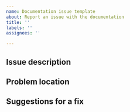 ```yaml
---
name: Documentation issue template
about: Report an issue with the documentation
title: ''
labels: ''
assignees: ''

---
```


<!--This project is for documentation issues only. For product questions or issues, visit Axway Support at https://support.axway.com-->
<!--Have you considered submitting the fix yourself using a pull request (PR)? Pull requests take priority over reported issues and are the quickest way to get doc changes published. See https://axway-open-docs.netlify.com/docs/contribution_guidelines/ for more.-->

## Issue description

<!--Describe the problem that you found.-->

## Problem location

<!--Give the URL of the page or section that contains the problem.-->


## Suggestions for a fix

<!--If you have specific ideas about how we can fix this, let us know. -->
